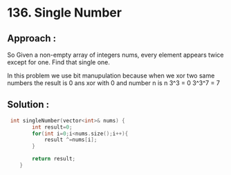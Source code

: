 # 136. Single Number

## Approach :
So Given a non-empty array of integers nums, every element appears twice except for one. Find that single one.

In this problem we use bit manupulation because when we xor two same numbers the result is 0 ans xor with 0 and number n is n
3^3 = 0
3^3^7 = 7

## Solution :
```cpp
 int singleNumber(vector<int>& nums) {
        int result=0;
        for(int i=0;i<nums.size();i++){
            result ^=nums[i];
        }

        return result;
    }
```
